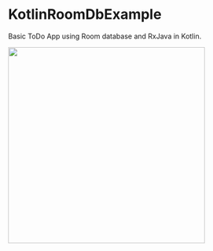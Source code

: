 # KotlinRoomDbExample
Basic ToDo App using Room database and RxJava in Kotlin.

<img src="https://github.com/pranaypatel512/KotlinRoomDbExample/blob/master/app/screenshots/output.png" width="400">
